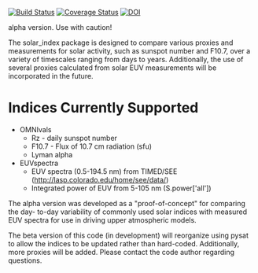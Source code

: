 [![Build Status](https://travis-ci.com/jklenzing/solar_index.svg?branch=master)](https://travis-ci.com/jklenzing/solar_index)
[![Coverage Status](https://coveralls.io/repos/github/jklenzing/solar_index/badge.svg?branch=master)](https://coveralls.io/github/jklenzing/solar_index?branch=master)
[![DOI](https://zenodo.org/badge/111730061.svg)](https://zenodo.org/badge/latestdoi/111730061)

alpha version.  Use with caution!

The solar_index package is designed to compare various proxies and measurements
for solar activity, such as sunspot number and F10.7, over a variety of
timescales ranging from days to years.  Additionally, the use of several
proxies calculated from solar EUV measurements will be incorporated in the
future.

# Indices Currently Supported
* OMNIvals
  * Rz - daily sunspot number
  * F10.7 - Flux of 10.7 cm radiation (sfu)
  * Lyman alpha
* EUVspectra
  * EUV spectra (0.5-194.5 nm) from TIMED/SEE (http://lasp.colorado.edu/home/see/data/)
  * Integrated power of EUV from 5-105 nm (S.power['all'])

The alpha version was developed as a "proof-of-concept" for comparing the day-
to-day variability of commonly used solar indices with measured EUV spectra
for use in driving upper atmospheric models.

The beta version of this code (in development) will reorganize using pysat to
allow the indices to be updated rather than hard-coded.  Additionally, more
proxies will be added.  Please contact the code author regarding questions.
